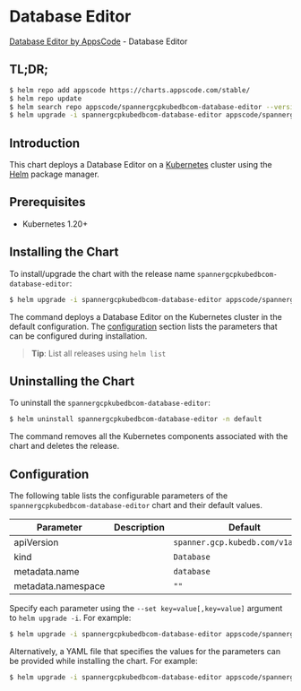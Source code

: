 # Database Editor

[Database Editor by AppsCode](https://appscode.com) - Database Editor

## TL;DR;

```bash
$ helm repo add appscode https://charts.appscode.com/stable/
$ helm repo update
$ helm search repo appscode/spannergcpkubedbcom-database-editor --version=v0.22.0
$ helm upgrade -i spannergcpkubedbcom-database-editor appscode/spannergcpkubedbcom-database-editor -n default --create-namespace --version=v0.22.0
```

## Introduction

This chart deploys a Database Editor on a [Kubernetes](http://kubernetes.io) cluster using the [Helm](https://helm.sh) package manager.

## Prerequisites

- Kubernetes 1.20+

## Installing the Chart

To install/upgrade the chart with the release name `spannergcpkubedbcom-database-editor`:

```bash
$ helm upgrade -i spannergcpkubedbcom-database-editor appscode/spannergcpkubedbcom-database-editor -n default --create-namespace --version=v0.22.0
```

The command deploys a Database Editor on the Kubernetes cluster in the default configuration. The [configuration](#configuration) section lists the parameters that can be configured during installation.

> **Tip**: List all releases using `helm list`

## Uninstalling the Chart

To uninstall the `spannergcpkubedbcom-database-editor`:

```bash
$ helm uninstall spannergcpkubedbcom-database-editor -n default
```

The command removes all the Kubernetes components associated with the chart and deletes the release.

## Configuration

The following table lists the configurable parameters of the `spannergcpkubedbcom-database-editor` chart and their default values.

|     Parameter      | Description |                   Default                    |
|--------------------|-------------|----------------------------------------------|
| apiVersion         |             | <code>spanner.gcp.kubedb.com/v1alpha1</code> |
| kind               |             | <code>Database</code>                        |
| metadata.name      |             | <code>database</code>                        |
| metadata.namespace |             | <code>""</code>                              |


Specify each parameter using the `--set key=value[,key=value]` argument to `helm upgrade -i`. For example:

```bash
$ helm upgrade -i spannergcpkubedbcom-database-editor appscode/spannergcpkubedbcom-database-editor -n default --create-namespace --version=v0.22.0 --set apiVersion=spanner.gcp.kubedb.com/v1alpha1
```

Alternatively, a YAML file that specifies the values for the parameters can be provided while
installing the chart. For example:

```bash
$ helm upgrade -i spannergcpkubedbcom-database-editor appscode/spannergcpkubedbcom-database-editor -n default --create-namespace --version=v0.22.0 --values values.yaml
```

